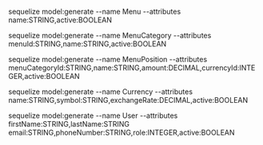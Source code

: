 sequelize model:generate --name Menu --attributes name:STRING,active:BOOLEAN

sequelize model:generate --name MenuCategory --attributes menuId:STRING,name:STRING,active:BOOLEAN

sequelize model:generate --name MenuPosition --attributes menuCategoryId:STRING,name:STRING,amount:DECIMAL,currencyId:INTEGER,active:BOOLEAN

sequelize model:generate --name Currency --attributes name:STRING,symbol:STRING,exchangeRate:DECIMAL,active:BOOLEAN

sequelize model:generate --name User --attributes firstName:STRING,lastName:STRING email:STRING,phoneNumber:STRING,role:INTEGER,active:BOOLEAN
